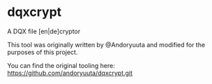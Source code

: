 # dqxcrypt

A DQX file [en|de]cryptor

This tool was originally written by @Andoryuuta and modified for the purposes of this project.

You can find the original tooling here: https://github.com/andoryuuta/dqxcrypt.git
